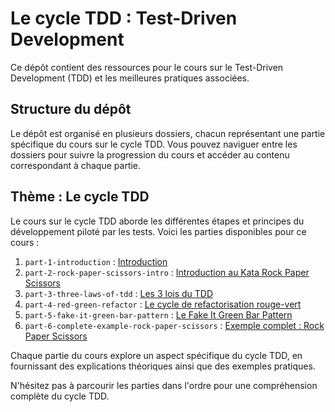 # Le cycle TDD : Test-Driven Development

Ce dépôt contient des ressources pour le cours sur le Test-Driven Development (TDD) et les meilleures pratiques associées.

## Structure du dépôt

Le dépôt est organisé en plusieurs dossiers, chacun représentant une partie spécifique du cours sur le cycle TDD. Vous pouvez naviguer entre les dossiers pour suivre la progression du cours et accéder au contenu correspondant à chaque partie.

## Thème : Le cycle TDD

Le cours sur le cycle TDD aborde les différentes étapes et principes du développement piloté par les tests. Voici les parties disponibles pour ce cours :

1. `part-1-introduction` : [Introduction](part-1-introduction/README.md)
2. `part-2-rock-paper-scissors-intro` : [Introduction au Kata Rock Paper Scissors](part-2-rock-paper-scissors-intro/README.md)
3. `part-3-three-laws-of-tdd` : [Les 3 lois du TDD](part-3-three-laws-of-tdd/README.md)
4. `part-4-red-green-refactor` : [Le cycle de refactorisation rouge-vert](part-4-red-green-refactor/README.md)
5. `part-5-fake-it-green-bar-pattern` : [Le Fake It Green Bar Pattern](part-5-fake-it-green-bar-pattern/README.md)
6. `part-6-complete-example-rock-paper-scissors` : [Exemple complet : Rock Paper Scissors](part-6-complete-example-rock-paper-scissors/README.md)

Chaque partie du cours explore un aspect spécifique du cycle TDD, en fournissant des explications théoriques ainsi que des exemples pratiques.

N'hésitez pas à parcourir les parties dans l'ordre pour une compréhension complète du cycle TDD.